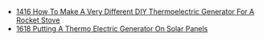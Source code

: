 - [1416 How To Make A Very Different DIY Thermoelectric Generator For A Rocket Stove](https://youtu.be/6-egm7KIj4Y)
- [1618 Putting A Thermo Electric Generator On Solar Panels](https://youtu.be/LWPljHcMjNc)
